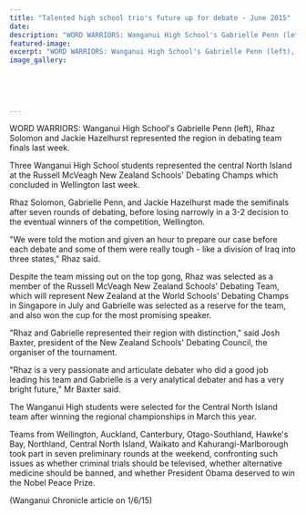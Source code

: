 ```yaml
---
title: "Talented high school trio's future up for debate - June 2015"
date: 
description: "WORD WARRIORS: Wanganui High School's Gabrielle Penn (left), Rhaz Solomon and Jackie Hazelhurst represented the region in debating team finals..."
featured-image: 
excerpt: "WORD WARRIORS: Wanganui High School's Gabrielle Penn (left), Rhaz Solomon and Jackie Hazelhurst represented the region in debating team finals."
image_gallery:
    
    
    
    
    
---
```


<p><span>WORD WARRIORS: Wanganui High School's Gabrielle Penn (left), Rhaz Solomon and Jackie Hazelhurst represented the region in debating team finals last week.</span></p>
<p>Three Wanganui High School students represented the central North Island at the Russell McVeagh New Zealand Schools' Debating Champs which concluded in Wellington last week.</p>
<p>Rhaz Solomon, Gabrielle Penn, and Jackie Hazelhurst made the semifinals after seven rounds of debating, before losing narrowly in a 3-2 decision to the eventual winners of the competition, Wellington.</p>
<p>"We were told the motion and given an hour to prepare our case before each debate and some of them were really tough - like a division of Iraq into three states," Rhaz said.</p>
<p>Despite the team missing out on the top gong, Rhaz was selected as a member of the Russell McVeagh New Zealand Schools' Debating Team, which will represent New Zealand at the World Schools' Debating Champs in Singapore in July and Gabrielle was selected as a reserve for the team, and also won the cup for the most promising speaker.</p>
<p>"Rhaz and Gabrielle represented their region with distinction," said Josh Baxter, president of the New Zealand Schools' Debating Council, the organiser of the tournament.</p>
<p>"Rhaz is a very passionate and articulate debater who did a good job leading his team and Gabrielle is a very analytical debater and has a very bright future," Mr Baxter said.</p>
<p>The Wanganui High students were selected for the Central North Island team after winning the regional championships in March this year.</p>
<p>Teams from Wellington, Auckland, Canterbury, Otago-Southland, Hawke's Bay, Northland, Central North Island, Waikato and Kahurangi-Marlborough took part in seven preliminary rounds at the weekend, confronting such issues as whether criminal trials should be televised, whether alternative medicine should be banned, and whether President Obama deserved to win the Nobel Peace Prize.</p>
<p>(Wanganui Chronicle article on 1/6/15)</p>

